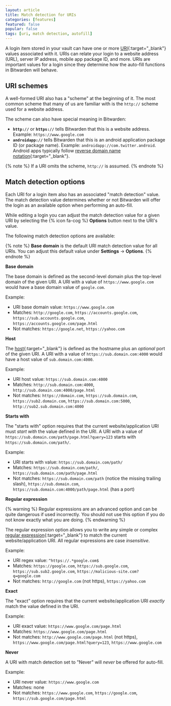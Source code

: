 ```yaml
---
layout: article
title: Match detection for URIs
categories: [features]
featured: false
popular: false
tags: [uri, match detection, autofill]
---
```


A login item stored in your vault can have one or more [URI](https://en.wikipedia.org/wiki/Uniform_Resource_Identifier){:target="_blank"} values associated with it. URIs can relate your login to a website address (URL), server IP address, mobile app package ID, and more. URIs are important values for a login since they determine how the auto-fill functions in Bitwarden will behave.

## URI schemes

A well-formed URI also has a "scheme" at the beginning of it. The most common scheme that many of us are familiar with is the `http://` scheme used for a website address.

The scheme can also have special meaning in Bitwarden:

- **`http://`** or **`https://`** tells Bitwarden that this is a website address. Example: `https://www.google.com`
- **`androidapp://`** tells Bitwarden that this is an android application package ID (or package name). Example: `androidapp://com.twitter.android`. Android apps typically follow [reverse domain name notation](https://en.wikipedia.org/wiki/Reverse_domain_name_notation){:target="_blank"}.

{% note %}
If a URI omits the scheme, `http://` is assumed.
{% endnote %}

## Match detection options

Each URI for a login item also has an associated "match detection" value. The match detection value determines whether or not Bitwarden will offer the login as an available option when performing an auto-fill.

While editing a login you can adjust the match detection value for a given URI by selecting the {% icon fa-cog %} **Options** button next to the URI's value.

The following match detection options are available:

{% note %}
**Base domain** is the default URI match detection value for all URIs. You can adjust this default value under **Settings** &rarr; **Options**.
{% endnote %}

**Base domain**

The base domain is defined as the second-level domain plus the top-level domain of the given URI. A URI with a value of `https://www.google.com` would have a base domain value of `google.com`.

Example:

- URI base domain value: `https://www.google.com`
- Matches: `http://google.com`, `https://accounts.google.com`, `https://sub.accounts.google.com`, `https://accounts.google.com/page.html`
- Not matches: `https://google.net`, `https://yahoo.com`

**Host**

The [host](https://developer.mozilla.org/en-US/docs/Web/API/HTMLHyperlinkElementUtils/host){:target="_blank"} is defined as the hostname plus an *optional* port of the given URI. A URI with a value of `https://sub.domain.com:4000` would have a host value of `sub.domain.com:4000`.

Example:

- URI host value: `https://sub.domain.com:4000`
- Matches: `http://sub.domain.com:4000`, `http://sub.domain.com:4000/page.html`
- Not matches: `https://domain.com`, `https://sub.domain.com`, `https://sub2.domain.com`, `https://sub.domain.com:5000`, `http://sub2.sub.domain.com:4000`

**Starts with**

The "starts with" option requires that the current website/application URI must *start with* the value defined in the URI. A URI with a value of `https://sub.domain.com/path/page.html?query=123` starts with 
`https://sub.domain.com/path/`.

Example:

- URI starts with value: `https://sub.domain.com/path/`
- Matches: `https://sub.domain.com/path/`, `https://sub.domain.com/path/page.html`
- Not matches: `https://sub.domain.com/path` (notice the missing trailing slash), `https://sub.domain.com`, `https://sub.domain.com:4000/path/page.html` (has a port)

**Regular expression**

{% warning %}
Regular expressions are an advanced option and can be quite dangerous if used incorrectly. You should not use this option if you do not know exactly what you are doing.
{% endwarning %}

The regular expression option allows you to write any simple or complex [regular expression](https://en.wikipedia.org/wiki/Regular_expression){:target="_blank"} to match the current website/application URI. All regular expressions are case *insensitive*.

Example:

- URI regex value: `^https://.*google.com$`
- Matches: `https://google.com`, `https://sub.google.com`, `https://sub.sub2.google.com`, `https://malicious-site.com?q=google.com`
- Not matches: `http://google.com` (not https), `https://yahoo.com`

**Exact**

The "exact" option requires that the current website/application URI *exactly* match the value defined in the URI.

Example:

- URI exact value: `https://www.google.com/page.html`
- Matches: `https://www.google.com/page.html`
- Not matches: `http://www.google.com/page.html` (not https), `https://www.google.com/page.html?query=123`, `https://www.google.com`

**Never**

A URI with match detection set to "Never" will *never* be offered for auto-fill.

Example:

- URI never value: `https://www.google.com`
- Matches: none
- Not matches: `https://www.google.com`, `https://google.com`, `https://sub.google.com/page.html`
